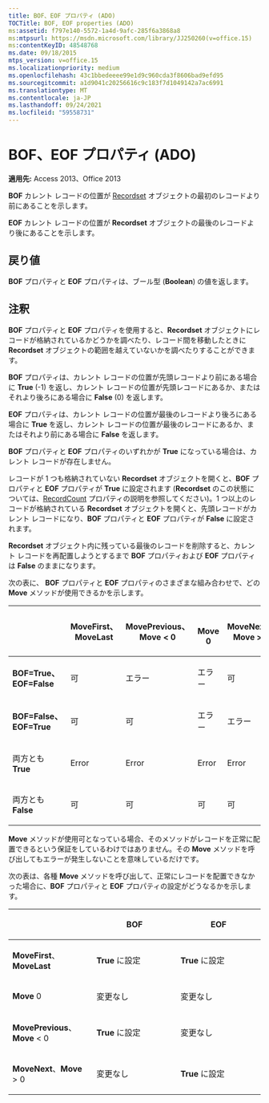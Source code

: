 ```yaml
---
title: BOF、EOF プロパティ (ADO)
TOCTitle: BOF, EOF properties (ADO)
ms:assetid: f797e140-5572-1a4d-9afc-285f6a3868a8
ms:mtpsurl: https://msdn.microsoft.com/library/JJ250260(v=office.15)
ms:contentKeyID: 48548768
ms.date: 09/18/2015
mtps_version: v=office.15
ms.localizationpriority: medium
ms.openlocfilehash: 43c1bbedeeee99e1d9c960cda3f8606bad9efd95
ms.sourcegitcommit: a1d9041c20256616c9c183f7d1049142a7ac6991
ms.translationtype: MT
ms.contentlocale: ja-JP
ms.lasthandoff: 09/24/2021
ms.locfileid: "59558731"
---
```

# <a name="bof-eof-properties-ado"></a>BOF、EOF プロパティ (ADO)


**適用先:** Access 2013、Office 2013

**BOF** カレント レコードの位置が [Recordset](recordset-object-ado.md) オブジェクトの最初のレコードより前にあることを示します。

**EOF** カレント レコードの位置が **Recordset** オブジェクトの最後のレコードより後にあることを示します。

## <a name="return-value"></a>戻り値

**BOF** プロパティと **EOF** プロパティは、ブール型 (**Boolean**) の値を返します。

## <a name="remarks"></a>注釈

**BOF** プロパティと **EOF** プロパティを使用すると、**Recordset** オブジェクトにレコードが格納されているかどうかを調べたり、レコード間を移動したときに **Recordset** オブジェクトの範囲を越えていないかを調べたりすることができます。

**BOF** プロパティは、カレント レコードの位置が先頭レコードより前にある場合に **True** (-1) を返し、カレント レコードの位置が先頭レコードにあるか、またはそれより後ろにある場合に **False** (0) を返します。

**EOF** プロパティは、カレント レコードの位置が最後のレコードより後ろにある場合に **True** を返し、カレント レコードの位置が最後のレコードにあるか、またはそれより前にある場合に **False** を返します。

**BOF** プロパティと **EOF** プロパティのいずれかが **True** になっている場合は、カレント レコードが存在しません。

レコードが 1 つも格納されていない **Recordset** オブジェクトを開くと、**BOF** プロパティと **EOF** プロパティが **True** に設定されます (**Recordset** のこの状態については、[RecordCount](recordcount-property-ado.md) プロパティの説明を参照してください)。1 つ以上のレコードが格納されている **Recordset** オブジェクトを開くと、先頭レコードがカレント レコードになり、**BOF** プロパティと **EOF** プロパティが **False** に設定されます。

**Recordset** オブジェクト内に残っている最後のレコードを削除すると、カレント レコードを再配置しようとするまで **BOF** プロパティおよび **EOF** プロパティは **False** のままになります。

次の表に、 **BOF** プロパティと **EOF** プロパティのさまざまな組み合わせで、どの **Move** メソッドが使用できるかを示します。

<table>
<colgroup>
<col style="width: 20%" />
<col style="width: 20%" />
<col style="width: 20%" />
<col style="width: 20%" />
<col style="width: 20%" />
</colgroup>
<thead>
<tr class="header">
<th><p></p></th>
<th><p>MoveFirst、<br />
MoveLast</p></th>
<th><p>MovePrevious、<br />
Move &lt; 0</p></th>
<th><p><br />
Move 0</p></th>
<th><p>MoveNext、<br />
Move &gt; 0</p></th>
</tr>
</thead>
<tbody>
<tr class="odd">
<td><p><strong>BOF=True、</strong><br />
<strong>EOF=False</strong></p></td>
<td><p>可</p></td>
<td><p>エラー</p></td>
<td><p>エラー</p></td>
<td><p>可</p></td>
</tr>
<tr class="even">
<td><p><strong>BOF=False、</strong><br />
<strong>EOF=True</strong></p></td>
<td><p>可</p></td>
<td><p>可</p></td>
<td><p>エラー</p></td>
<td><p>エラー</p></td>
</tr>
<tr class="odd">
<td><p>両方とも <strong>True</strong></p></td>
<td><p>Error</p></td>
<td><p>Error</p></td>
<td><p>Error</p></td>
<td><p>Error</p></td>
</tr>
<tr class="even">
<td><p>両方とも <strong>False</strong></p></td>
<td><p>可</p></td>
<td><p>可</p></td>
<td><p>可</p></td>
<td><p>可</p></td>
</tr>
</tbody>
</table>


**Move** メソッドが使用可となっている場合、そのメソッドがレコードを正常に配置できるという保証をしているわけではありません。その **Move** メソッドを呼び出してもエラーが発生しないことを意味しているだけです。

次の表は、各種 **Move** メソッドを呼び出して、正常にレコードを配置できなかった場合に、**BOF** プロパティと **EOF** プロパティの設定がどうなるかを示します。

<table>
<colgroup>
<col style="width: 33%" />
<col style="width: 33%" />
<col style="width: 33%" />
</colgroup>
<thead>
<tr class="header">
<th><p></p></th>
<th><p>BOF</p></th>
<th><p>EOF</p></th>
</tr>
</thead>
<tbody>
<tr class="odd">
<td><p><strong>MoveFirst</strong>、<strong>MoveLast</strong></p></td>
<td><p><strong>True</strong> に設定</p></td>
<td><p><strong>True</strong> に設定</p></td>
</tr>
<tr class="even">
<td><p><strong>Move</strong> 0</p></td>
<td><p>変更なし</p></td>
<td><p>変更なし</p></td>
</tr>
<tr class="odd">
<td><p><strong>MovePrevious</strong>、<strong>Move</strong> &lt; 0</p></td>
<td><p><strong>True</strong> に設定</p></td>
<td><p>変更なし</p></td>
</tr>
<tr class="even">
<td><p><strong>MoveNext</strong>、<strong>Move</strong> &gt; 0</p></td>
<td><p>変更なし</p></td>
<td><p><strong>True</strong> に設定</p></td>
</tr>
</tbody>
</table>

